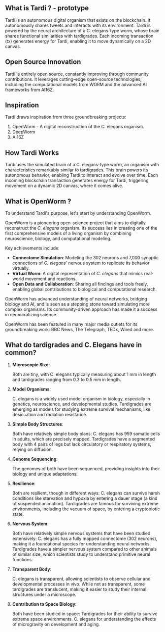 ## What is Tardi ? - prototype

Tardi is an autonomous digital organism that exists on the blockchain. It autonomously shares tweets and interacts with its environment. Tardi is powered by the neural architecture of a C. elegans-type worm, whose brain shares functional similarities with tardigrades. Each incoming transaction (tx) generates energy for Tardi, enabling it to move dynamically on a 2D canvas.

## Open Source Innovation

Tardi is entirely open source, constantly improving through community contributions. It leverages cutting-edge open-source technologies, including the computational models from WORM and the advanced AI frameworks from AI16Z.

## Inspiration

Tardi draws inspiration from three groundbreaking projects:

1. OpenWorm - A digital reconstruction of the C. elegans organism.
2. DeepWorm
3. AI16Z

## How Tardi Works

Tardi uses the simulated brain of a C. elegans-type worm, an organism with characteristics remarkably similar to tardigrades. This brain powers its autonomous behavior, enabling Tardi to interact and evolve over time. Each incoming blockchain transaction generates energy for Tardi, triggering movement on a dynamic 2D canvas, where it comes alive.

## What is OpenWorm ?

To understand Tardi's purpose, let's start by understanding OpenWorm.

OpenWorm is a pioneering open-science project that aims to digitally reconstruct the *C. elegans* organism. Its success lies in creating one of the first comprehensive models of a living organism by combining neuroscience, biology, and computational modeling. 

Key achievements include:
- **Connectome Simulation**: Modeling the 302 neurons and 7,000 synaptic connections of *C. elegans*' nervous system to replicate its behavior virtually.
- **Virtual Worm**: A digital representation of *C. elegans* that mimics real-world movement and reactions.
- **Open Data and Collaboration**: Sharing all findings and tools freely, enabling global contributions to biological and computational research.

OpenWorm has advanced understanding of neural networks, bridging biology and AI, and is seen as a stepping stone toward simulating more complex organisms. Its community-driven approach has made it a success in democratizing science.

OpenWorm has been featured in many major media outlets for its groundbreaking work:
BBC News, The Telegraph, TEDx, Wired and more.

## What do tardigrades and C. Elegans have in common?

1. **Microscopic Size**:

    Both are tiny, with C. elegans typically measuring about 1 mm in length and tardigrades ranging from 0.3 to 0.5 mm in length.

2. **Model Organisms**:

    C. elegans is a widely used model organism in biology, especially in genetics, neuroscience, and developmental studies.
    Tardigrades are emerging as models for studying extreme survival mechanisms, like desiccation and radiation resistance.

3. **Simple Body Structures**:

    Both have relatively simple body plans:
        C. elegans has 959 somatic cells in adults, which are precisely mapped.
        Tardigrades have a segmented body with 4 pairs of legs but lack circulatory or respiratory systems, relying on diffusion.

4. **Genome Sequencing**:

    The genomes of both have been sequenced, providing insights into their biology and unique adaptations.

5. **Resilience**:

    Both are resilient, though in different ways:
        C. elegans can survive harsh conditions like starvation and hypoxia by entering a dauer stage (a kind of suspended animation).
        Tardigrades are famous for surviving extreme environments, including the vacuum of space, by entering a cryptobiotic state.

6. **Nervous System**:

    Both have relatively simple nervous systems that have been studied extensively:
        C. elegans has a fully mapped connectome (302 neurons), making it a foundational species for understanding neural networks.
        Tardigrades have a simpler nervous system compared to other animals of similar size, which scientists study to understand primitive neural functions.

7. **Transparent Body**:

    C. elegans is transparent, allowing scientists to observe cellular and developmental processes in vivo.
    While not as transparent, some tardigrades are translucent, making it easier to study their internal structures under a microscope.

8. **Contribution to Space Biology**:

    Both have been studied in space:
        Tardigrades for their ability to survive extreme space environments.
        C. elegans for understanding the effects of microgravity on development and aging.
